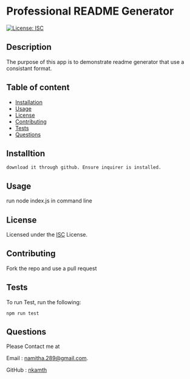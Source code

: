 # Professional README Generator

[![License: ISC](https://img.shields.io/badge/License-ISC-red?style=flat&logo=appveyor)](https://choosealicense.com/licenses/isc/)

## Description

The purpose of this app is to demonstrate readme generator that use a consistant format.

## Table of content

- [Installation](#Installation)
- [Usage](#Usage)
- [License](#License)
- [Contributing](#Contributing)
- [Tests](#Tests)
- [Questions](#Questions)

## Installtion

`download it through github. Ensure inquirer is installed.`

## Usage

run node index.js in command line

## License

Licensed under the [ISC](https://choosealicense.com/licenses/isc/) License.

## Contributing

Fork the repo and use a pull request

## Tests

To run Test, run the following:

`npm run test`

## Questions

Please Contact me at

Email : [namitha.289@gmail.com](mailto:namitha.289@gmail.com).

GitHub : [nkamth](https://github.com/nkamth)
